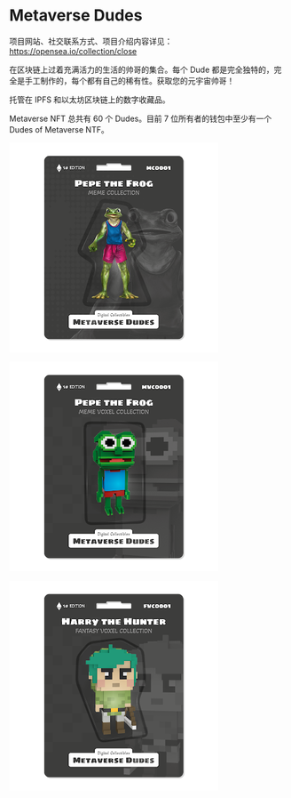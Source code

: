 # Metaverse Dudes

项目网站、社交联系方式、项目介绍内容详见：https://opensea.io/collection/close

在区块链上过着充满活力的生活的帅哥的集合。每个 Dude 都是完全独特的，完全是手工制作的，每个都有自己的稀有性。获取您的元宇宙帅哥！

托管在 IPFS 和以太坊区块链上的数字收藏品。

Metaverse NFT 总共有 60 个 Dudes。目前 7 位所有者的钱包中至少有一个 Dudes of Metaverse NTF。

![nft](01.png)

![nft](02.png)

![nft](03.png)
